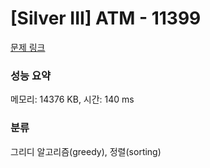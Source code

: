 # [Silver III] ATM - 11399 

[문제 링크](https://www.acmicpc.net/problem/11399) 

### 성능 요약

메모리: 14376 KB, 시간: 140 ms

### 분류

그리디 알고리즘(greedy), 정렬(sorting)

